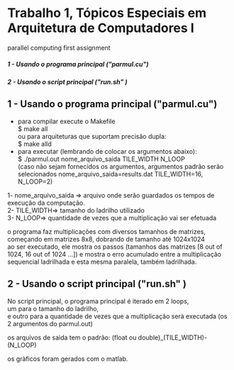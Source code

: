 # Trabalho 1, Tópicos Especiais em Arquitetura de Computadores I
 
parallel computing first assignment 



##### 1 - Usando o programa principal ("parmul.cu")  
##### 2 - Usando o script principal ("run.sh" )  
## 1 - Usando o programa principal ("parmul.cu")  
* para compilar execute o Makefile  
    $ make all  
    ou para arquiteturas que suportam precisão dupla:  
    $ make alld  
* para executar (lembrando de colocar os argumentos abaixo):  
    $ ./parmul.out nome_arquivo_saida TILE_WIDTH N_LOOP  
    (caso não sejam fornecidos os argumentos, argumentos padrão serão selecionados nome_arquivo_saida=results.dat  TILE_WIDTH=16, N_LOOP=2)  
    
    
 1- nome_arquivo_saida =\> arquivo onde serão guardados os tempos de execução da computação.   
 2- TILE_WIDTH=\> tamanho do ladrilho utilizado  
 3- N_LOOP=\> quantidade de vezes que a multiplicação vai ser efetuada  
     
o programa faz multiplicações com diversos tamanhos de matrizes, começando em matrizes 8x8, dobrando de tamanho até 1024x1024  
ao ser executado, ele mostra os passos (tamanhos das matrizes [8 out of 1024, 16 out of 1024 ...]) e mostra o erro acumulado entre a multiplicação sequencial ladrilhada e esta mesma paralela, também ladrilhada.
  
## 2 - Usando o script principal ("run.sh" )  
No script principal, o programa principal é iterado em 2 loops,  
um para o tamanho do ladrilho,  
e outro para a quantidade de vezes que a multiplicação serà executada (os 2 argumentos do parmul.out)   
  
os arquivos de saìda tem o padrão: (float ou double)_(TILE_WIDTH)-(N_LOOP)  
  
os gràficos foram gerados com o matlab.

